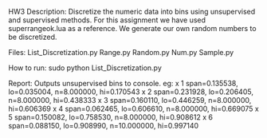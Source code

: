 HW3
Description:
Discretize the numeric data into bins using unsupervised and supervised methods.
For this assignment we have used superrangeok.lua as a reference. We generate our own random numbers to be discretized.


Files:
List_Discretization.py
Range.py
Random.py
Num.py
Sample.py

How to run:
sudo python List_Discretization.py

Report:
Outputs unsupervised bins to console.
eg:
x 1 span=0.135538, lo=0.035004, n=8.000000, hi=0.170543
x 2 span=0.231928, lo=0.206405, n=8.000000, hi=0.438333
x 3 span=0.160110, lo=0.446259, n=8.000000, hi=0.606369
x 4 span=0.062465, lo=0.606610, n=8.000000, hi=0.669075
x 5 span=0.150082, lo=0.758530, n=8.000000, hi=0.908612
x 6 span=0.088150, lo=0.908990, n=10.000000, hi=0.997140
